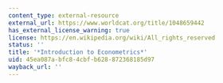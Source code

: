 ```yaml
---
content_type: external-resource
external_url: https://www.worldcat.org/title/1048659442
has_external_license_warning: true
license: https://en.wikipedia.org/wiki/All_rights_reserved
status: ''
title: '*Introduction to Econometrics*'
uid: 45ea087a-bfc8-4cbf-b628-872368185d97
wayback_url: ''
---
```


